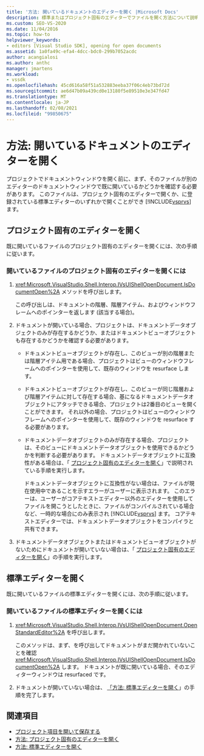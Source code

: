 ```yaml
---
title: '方法: 開いているドキュメントのエディターを開く |Microsoft Docs'
description: 標準またはプロジェクト固有のエディターでファイルを開く方法について説明します。 プロジェクトがドキュメントウィンドウを開いたときに、ファイルが既に開いているかどうかを確認する必要があります。
ms.custom: SEO-VS-2020
ms.date: 11/04/2016
ms.topic: how-to
helpviewer_keywords:
- editors [Visual Studio SDK], opening for open documents
ms.assetid: 1a0fa49c-efa4-4dcc-bdc0-299b7052acdc
author: acangialosi
ms.author: anthc
manager: jmartens
ms.workload:
- vssdk
ms.openlocfilehash: 45cd616a58f51a532883eeba37f06c4eb73bd72d
ms.sourcegitcommit: ae6d47b09a439cd0e13180f5e89510e3e347fd47
ms.translationtype: MT
ms.contentlocale: ja-JP
ms.lasthandoff: 02/08/2021
ms.locfileid: "99850675"
---
```

# <a name="how-to-open-editors-for-open-documents"></a>方法: 開いているドキュメントのエディターを開く
プロジェクトでドキュメントウィンドウを開く前に、まず、そのファイルが別のエディターのドキュメントウィンドウで既に開いているかどうかを確認する必要があります。 このファイルは、プロジェクト固有のエディターで開くか、に登録されている標準エディターのいずれかで開くことができ [!INCLUDE[vsprvs](../code-quality/includes/vsprvs_md.md)] ます。

## <a name="open-a-project-specific-editor"></a>プロジェクト固有のエディターを開く
 既に開いているファイルのプロジェクト固有のエディターを開くには、次の手順に従います。

### <a name="to-open-a-project-specific-editor-for-an-open-file"></a>開いているファイルのプロジェクト固有のエディターを開くには

1. <xref:Microsoft.VisualStudio.Shell.Interop.IVsUIShellOpenDocument.IsDocumentOpen%2A> メソッドを呼び出します。

    この呼び出しは、ドキュメントの階層、階層アイテム、およびウィンドウフレームへのポインターを返します (該当する場合)。

2. ドキュメントが開いている場合、プロジェクトは、ドキュメントデータオブジェクトのみが存在するかどうか、またはドキュメントビューオブジェクトも存在するかどうかを確認する必要があります。

   - ドキュメントビューオブジェクトが存在し、このビューが別の階層または階層アイテム用である場合、プロジェクトはビューのウィンドウフレームへのポインターを使用して、既存のウィンドウを resurface します。

   - ドキュメントビューオブジェクトが存在し、このビューが同じ階層および階層アイテムに対して存在する場合、基になるドキュメントデータオブジェクトにアタッチできる場合、プロジェクトは2番目のビューを開くことができます。 それ以外の場合、プロジェクトはビューのウィンドウフレームへのポインターを使用して、既存のウィンドウを resurface する必要があります。

   - ドキュメントデータオブジェクトのみが存在する場合、プロジェクトは、そのビューにドキュメントデータオブジェクトを使用できるかどうかを判断する必要があります。 ドキュメントデータオブジェクトに互換性がある場合は、「 [プロジェクト固有のエディターを開く](../extensibility/how-to-open-project-specific-editors.md)」で説明されている手順を実行します。

     ドキュメントデータオブジェクトに互換性がない場合は、ファイルが現在使用中であることを示すエラーがユーザーに表示されます。 このエラーは、ユーザーがコアテキストエディター以外のエディターを使用してファイルを開こうとしたときに、ファイルがコンパイルされている場合など、一時的な場合にのみ表示され [!INCLUDE[vsprvs](../code-quality/includes/vsprvs_md.md)] ます。 コアテキストエディターでは、ドキュメントデータオブジェクトをコンパイラと共有できます。

3. ドキュメントデータオブジェクトまたはドキュメントビューオブジェクトがないためにドキュメントが開いていない場合は、「 [プロジェクト固有のエディターを開く](../extensibility/how-to-open-project-specific-editors.md)」の手順を実行します。

## <a name="open-a-standard-editor"></a>標準エディターを開く
 既に開いているファイルの標準エディターを開くには、次の手順に従います。

### <a name="to-open-a-standard-editor-for-an-open-file"></a>開いているファイルの標準エディターを開くには

1. <xref:Microsoft.VisualStudio.Shell.Interop.IVsUIShellOpenDocument.OpenStandardEditor%2A> を呼び出します。

     このメソッドは、まず、を呼び出してドキュメントがまだ開かれていないことを確認 <xref:Microsoft.VisualStudio.Shell.Interop.IVsUIShellOpenDocument.IsDocumentOpen%2A> します。 ドキュメントが既に開いている場合、そのエディターウィンドウは resurfaced です。

2. ドキュメントが開いていない場合は、 [「方法: 標準エディターを開く](../extensibility/how-to-open-standard-editors.md)」の手順を完了します。

## <a name="see-also"></a>関連項目
- [プロジェクト項目を開いて保存する](../extensibility/internals/opening-and-saving-project-items.md)
- [方法: プロジェクト固有のエディターを開く](../extensibility/how-to-open-project-specific-editors.md)
- [方法: 標準エディターを開く](../extensibility/how-to-open-standard-editors.md)
